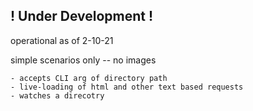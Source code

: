## ! Under Development !
operational as of 2-10-21

simple scenarios only -- no images 

    - accepts CLI arg of directory path
    - live-loading of html and other text based requests
    - watches a direcotry
    